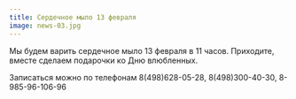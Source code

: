 ```yaml
---
title: Сердечное мыло 13 февраля
image: news-03.jpg
---
```


Мы будем варить сердечное мыло 13 февраля в 11 часов. Приходите, вместе сделаем подарочки ко Дню влюбленных.

Записаться можно по телефонам 8(498)628-05-28, 8(498)300-40-30, 8-985-96-106-96

